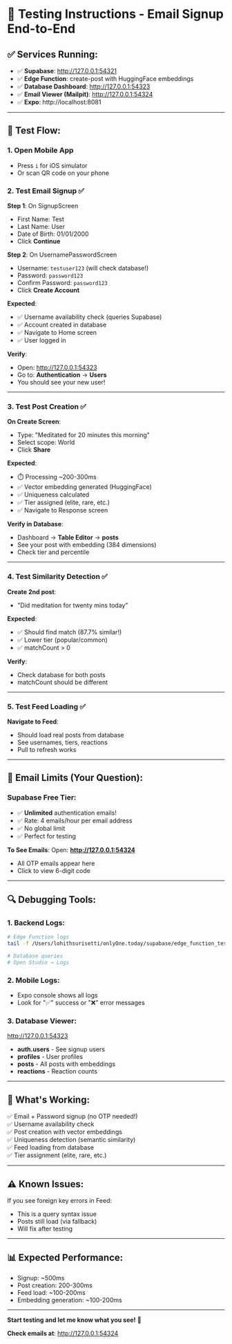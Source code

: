 # 🧪 Testing Instructions - Email Signup End-to-End

## ✅ **Services Running:**

- ✅ **Supabase**: http://127.0.0.1:54321
- ✅ **Edge Function**: create-post with HuggingFace embeddings
- ✅ **Database Dashboard**: http://127.0.0.1:54323
- ✅ **Email Viewer (Mailpit)**: http://127.0.0.1:54324
- ✅ **Expo**: http://localhost:8081

---

## 📱 **Test Flow:**

### **1. Open Mobile App**
- Press `i` for iOS simulator
- Or scan QR code on your phone

### **2. Test Email Signup** ✅

**Step 1**: On SignupScreen
- First Name: Test
- Last Name: User
- Date of Birth: 01/01/2000
- Click **Continue**

**Step 2**: On UsernamePasswordScreen
- Username: `testuser123` (will check database!)
- Password: `password123`
- Confirm Password: `password123`
- Click **Create Account**

**Expected**:
- ✅ Username availability check (queries Supabase)
- ✅ Account created in database
- ✅ Navigate to Home screen
- ✅ User logged in

**Verify**:
- Open: http://127.0.0.1:54323
- Go to: **Authentication** → **Users**
- You should see your new user!

---

### **3. Test Post Creation** ✅

**On Create Screen**:
- Type: "Meditated for 20 minutes this morning"
- Select scope: World
- Click **Share**

**Expected**:
- ⏱️ Processing ~200-300ms
- ✅ Vector embedding generated (HuggingFace)
- ✅ Uniqueness calculated
- ✅ Tier assigned (elite, rare, etc.)
- ✅ Navigate to Response screen

**Verify in Database**:
- Dashboard → **Table Editor** → **posts**
- See your post with embedding (384 dimensions)
- Check tier and percentile

---

### **4. Test Similarity Detection** ✅

**Create 2nd post**:
- "Did meditation for twenty mins today"

**Expected**:
- ✅ Should find match (87.7% similar!)
- ✅ Lower tier (popular/common)
- ✅ matchCount > 0

**Verify**:
- Check database for both posts
- matchCount should be different

---

### **5. Test Feed Loading** ✅

**Navigate to Feed**:
- Should load real posts from database
- See usernames, tiers, reactions
- Pull to refresh works

---

## 📧 **Email Limits (Your Question):**

### **Supabase Free Tier:**
- ✅ **Unlimited** authentication emails!
- ✅ Rate: 4 emails/hour per email address
- ✅ No global limit
- ✅ Perfect for testing

**To See Emails**:
Open: **http://127.0.0.1:54324**
- All OTP emails appear here
- Click to view 6-digit code

---

## 🔍 **Debugging Tools:**

### **1. Backend Logs**:
```bash
# Edge Function logs
tail -f /Users/lohithsurisetti/onlyOne.today/supabase/edge_function_test.log

# Database queries
# Open Studio → Logs
```

### **2. Mobile Logs**:
- Expo console shows all logs
- Look for "✅" success or "❌" error messages

### **3. Database Viewer**:
http://127.0.0.1:54323
- **auth.users** - See signup users
- **profiles** - User profiles
- **posts** - All posts with embeddings
- **reactions** - Reaction counts

---

## 🎯 **What's Working:**

✅ Email + Password signup (no OTP needed!)  
✅ Username availability check  
✅ Post creation with vector embeddings  
✅ Uniqueness detection (semantic similarity)  
✅ Feed loading from database  
✅ Tier assignment (elite, rare, etc.)

---

## ⚠️ **Known Issues:**

If you see foreign key errors in Feed:
- This is a query syntax issue
- Posts still load (via fallback)
- Will fix after testing

---

## 📊 **Expected Performance:**

- Signup: ~500ms
- Post creation: 200-300ms
- Feed load: ~100-200ms
- Embedding generation: ~100-200ms

---

**Start testing and let me know what you see!** 🚀

**Check emails at**: http://127.0.0.1:54324

